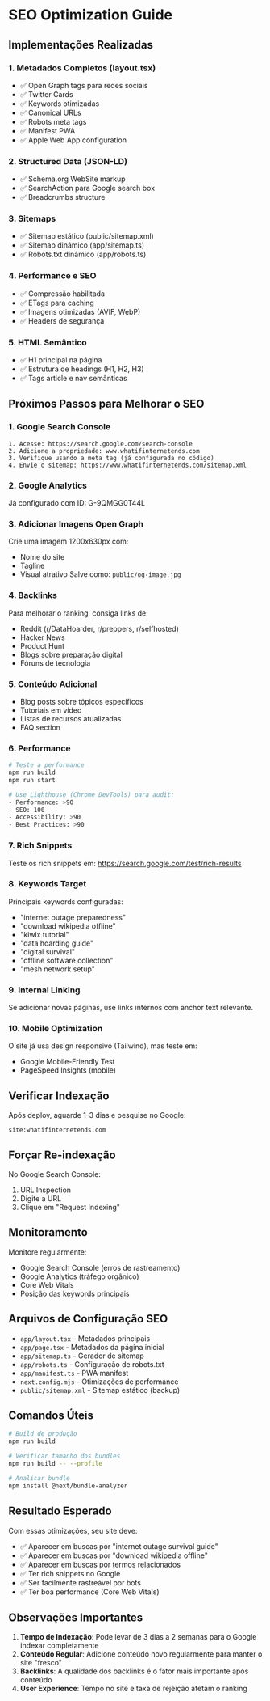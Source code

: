 # SEO Optimization Guide

## Implementações Realizadas

### 1. **Metadados Completos (layout.tsx)**
- ✅ Open Graph tags para redes sociais
- ✅ Twitter Cards
- ✅ Keywords otimizadas
- ✅ Canonical URLs
- ✅ Robots meta tags
- ✅ Manifest PWA
- ✅ Apple Web App configuration

### 2. **Structured Data (JSON-LD)**
- ✅ Schema.org WebSite markup
- ✅ SearchAction para Google search box
- ✅ Breadcrumbs structure

### 3. **Sitemaps**
- ✅ Sitemap estático (public/sitemap.xml)
- ✅ Sitemap dinâmico (app/sitemap.ts)
- ✅ Robots.txt dinâmico (app/robots.ts)

### 4. **Performance e SEO**
- ✅ Compressão habilitada
- ✅ ETags para caching
- ✅ Imagens otimizadas (AVIF, WebP)
- ✅ Headers de segurança

### 5. **HTML Semântico**
- ✅ H1 principal na página
- ✅ Estrutura de headings (H1, H2, H3)
- ✅ Tags article e nav semânticas

## Próximos Passos para Melhorar o SEO

### 1. **Google Search Console**
```
1. Acesse: https://search.google.com/search-console
2. Adicione a propriedade: www.whatifinternetends.com
3. Verifique usando a meta tag (já configurada no código)
4. Envie o sitemap: https://www.whatifinternetends.com/sitemap.xml
```

### 2. **Google Analytics**
Já configurado com ID: G-9QMGG0T44L

### 3. **Adicionar Imagens Open Graph**
Crie uma imagem 1200x630px com:
- Nome do site
- Tagline
- Visual atrativo
Salve como: `public/og-image.jpg`

### 4. **Backlinks**
Para melhorar o ranking, consiga links de:
- Reddit (r/DataHoarder, r/preppers, r/selfhosted)
- Hacker News
- Product Hunt
- Blogs sobre preparação digital
- Fóruns de tecnologia

### 5. **Conteúdo Adicional**
- Blog posts sobre tópicos específicos
- Tutoriais em vídeo
- Listas de recursos atualizadas
- FAQ section

### 6. **Performance**
```bash
# Teste a performance
npm run build
npm run start

# Use Lighthouse (Chrome DevTools) para audit:
- Performance: >90
- SEO: 100
- Accessibility: >90
- Best Practices: >90
```

### 7. **Rich Snippets**
Teste os rich snippets em:
https://search.google.com/test/rich-results

### 8. **Keywords Target**
Principais keywords configuradas:
- "internet outage preparedness"
- "download wikipedia offline"
- "kiwix tutorial"
- "data hoarding guide"
- "digital survival"
- "offline software collection"
- "mesh network setup"

### 9. **Internal Linking**
Se adicionar novas páginas, use links internos com anchor text relevante.

### 10. **Mobile Optimization**
O site já usa design responsivo (Tailwind), mas teste em:
- Google Mobile-Friendly Test
- PageSpeed Insights (mobile)

## Verificar Indexação

Após deploy, aguarde 1-3 dias e pesquise no Google:
```
site:whatifinternetends.com
```

## Forçar Re-indexação

No Google Search Console:
1. URL Inspection
2. Digite a URL
3. Clique em "Request Indexing"

## Monitoramento

Monitore regularmente:
- Google Search Console (erros de rastreamento)
- Google Analytics (tráfego orgânico)
- Core Web Vitals
- Posição das keywords principais

## Arquivos de Configuração SEO

- `app/layout.tsx` - Metadados principais
- `app/page.tsx` - Metadados da página inicial
- `app/sitemap.ts` - Gerador de sitemap
- `app/robots.ts` - Configuração de robots.txt
- `app/manifest.ts` - PWA manifest
- `next.config.mjs` - Otimizações de performance
- `public/sitemap.xml` - Sitemap estático (backup)

## Comandos Úteis

```bash
# Build de produção
npm run build

# Verificar tamanho dos bundles
npm run build -- --profile

# Analisar bundle
npm install @next/bundle-analyzer
```

## Resultado Esperado

Com essas otimizações, seu site deve:
- ✅ Aparecer em buscas por "internet outage survival guide"
- ✅ Aparecer em buscas por "download wikipedia offline"
- ✅ Aparecer em buscas por termos relacionados
- ✅ Ter rich snippets no Google
- ✅ Ser facilmente rastreável por bots
- ✅ Ter boa performance (Core Web Vitals)

## Observações Importantes

1. **Tempo de Indexação**: Pode levar de 3 dias a 2 semanas para o Google indexar completamente
2. **Conteúdo Regular**: Adicione conteúdo novo regularmente para manter o site "fresco"
3. **Backlinks**: A qualidade dos backlinks é o fator mais importante após conteúdo
4. **User Experience**: Tempo no site e taxa de rejeição afetam o ranking
